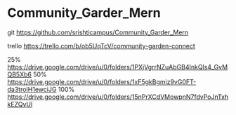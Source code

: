
# Community_Garder_Mern

git 
https://github.com/srishticampus/Community_Garder_Mern

trello
https://trello.com/b/ob5UqTcV/community-garden-connect

25%
https://drive.google.com/drive/u/0/folders/1PXjVgrrNZuAbGB4InkQls4_GvMQB5Xb6
50%
https://drive.google.com/drive/u/0/folders/1xF5gkBgmiz9vG0FT-da3troIH1ewciJG
100%
https://drive.google.com/drive/u/0/folders/15nPrXCdVMowpnN7fdvPoJnTxhkEZQvUl